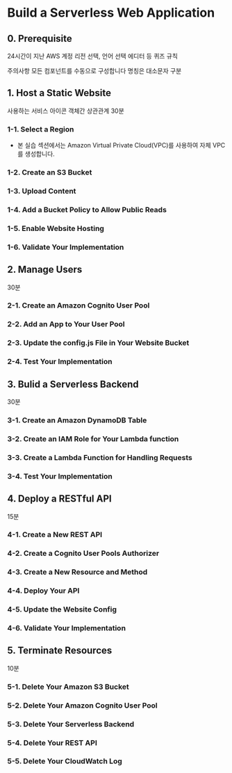 # Build a Serverless Web Application


## 0. Prerequisite

24시간이 지난 AWS 계정
리전 선택, 언어 선택
에디터 등
퀴즈 규칙


주의사항
모든 컴포넌트를 수동으로 구성합니다
명칭은 대소문자 구분

## 1. Host a Static Website

사용하는 서비스 아이콘
객체간 상관관계
30분

### 1-1. Select a Region
- 본 실습 섹션에서는 Amazon Virtual Private Cloud(VPC)를 사용하여 자체 VPC를 생성합니다.

### 1-2. Create an S3 Bucket

### 1-3. Upload Content

### 1-4. Add a Bucket Policy to Allow Public Reads

### 1-5. Enable Website Hosting

### 1-6. Validate Your Implementation


## 2. Manage Users

30분

### 2-1. Create an Amazon Cognito User Pool

### 2-2. Add an App to Your User Pool

### 2-3. Update the config.js File in Your Website Bucket

### 2-4. Test Your Implementation


## 3. Bulid a Serverless Backend

30분

### 3-1. Create an Amazon DynamoDB Table

### 3-2. Create an IAM Role for Your Lambda function

### 3-3. Create a Lambda Function for Handling Requests

### 3-4. Test Your Implementation

## 4. Deploy a RESTful API

15분


### 4-1. Create a New REST API

### 4-2. Create a Cognito User Pools Authorizer

### 4-3. Create a New Resource and Method

### 4-4. Deploy Your API

### 4-5. Update the Website Config

### 4-6. Validate Your Implementation


## 5. Terminate Resources

10분

### 5-1. Delete Your Amazon S3 Bucket

### 5-2. Delete Your Amazon Cognito User Pool

### 5-3. Delete Your Serverless Backend

### 5-4. Delete Your REST API

### 5-5. Delete Your CloudWatch Log
